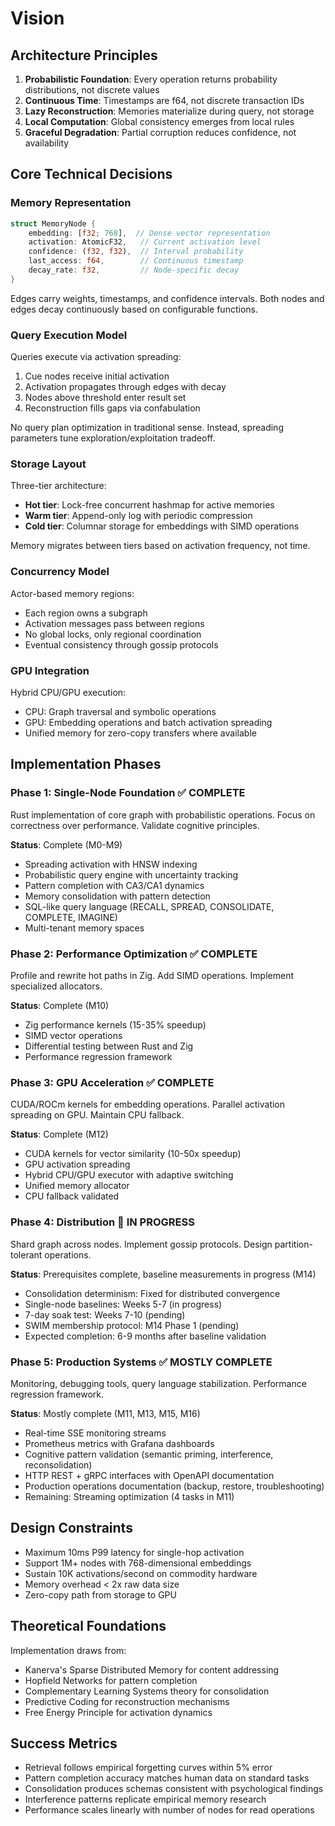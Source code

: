 # Vision

## Architecture Principles

1. **Probabilistic Foundation**: Every operation returns probability distributions, not discrete values
2. **Continuous Time**: Timestamps are f64, not discrete transaction IDs
3. **Lazy Reconstruction**: Memories materialize during query, not storage
4. **Local Computation**: Global consistency emerges from local rules
5. **Graceful Degradation**: Partial corruption reduces confidence, not availability

## Core Technical Decisions

### Memory Representation
```rust
struct MemoryNode {
    embedding: [f32; 768],  // Dense vector representation
    activation: AtomicF32,   // Current activation level
    confidence: (f32, f32),  // Interval probability
    last_access: f64,        // Continuous timestamp
    decay_rate: f32,         // Node-specific decay
}
```

Edges carry weights, timestamps, and confidence intervals. Both nodes and edges decay continuously based on configurable functions.

### Query Execution Model

Queries execute via activation spreading:
1. Cue nodes receive initial activation
2. Activation propagates through edges with decay
3. Nodes above threshold enter result set
4. Reconstruction fills gaps via confabulation

No query plan optimization in traditional sense. Instead, spreading parameters tune exploration/exploitation tradeoff.

### Storage Layout

Three-tier architecture:
- **Hot tier**: Lock-free concurrent hashmap for active memories
- **Warm tier**: Append-only log with periodic compression
- **Cold tier**: Columnar storage for embeddings with SIMD operations

Memory migrates between tiers based on activation frequency, not time.

### Concurrency Model

Actor-based memory regions:
- Each region owns a subgraph
- Activation messages pass between regions
- No global locks, only regional coordination
- Eventual consistency through gossip protocols

### GPU Integration

Hybrid CPU/GPU execution:
- CPU: Graph traversal and symbolic operations
- GPU: Embedding operations and batch activation spreading
- Unified memory for zero-copy transfers where available

## Implementation Phases

### Phase 1: Single-Node Foundation ✅ COMPLETE
Rust implementation of core graph with probabilistic operations. Focus on correctness over performance. Validate cognitive principles.

**Status**: Complete (M0-M9)
- Spreading activation with HNSW indexing
- Probabilistic query engine with uncertainty tracking
- Pattern completion with CA3/CA1 dynamics
- Memory consolidation with pattern detection
- SQL-like query language (RECALL, SPREAD, CONSOLIDATE, COMPLETE, IMAGINE)
- Multi-tenant memory spaces

### Phase 2: Performance Optimization ✅ COMPLETE
Profile and rewrite hot paths in Zig. Add SIMD operations. Implement specialized allocators.

**Status**: Complete (M10)
- Zig performance kernels (15-35% speedup)
- SIMD vector operations
- Differential testing between Rust and Zig
- Performance regression framework

### Phase 3: GPU Acceleration ✅ COMPLETE
CUDA/ROCm kernels for embedding operations. Parallel activation spreading on GPU. Maintain CPU fallback.

**Status**: Complete (M12)
- CUDA kernels for vector similarity (10-50x speedup)
- GPU activation spreading
- Hybrid CPU/GPU executor with adaptive switching
- Unified memory allocator
- CPU fallback validated

### Phase 4: Distribution 🔄 IN PROGRESS
Shard graph across nodes. Implement gossip protocols. Design partition-tolerant operations.

**Status**: Prerequisites complete, baseline measurements in progress (M14)
- Consolidation determinism: Fixed for distributed convergence
- Single-node baselines: Weeks 5-7 (in progress)
- 7-day soak test: Weeks 7-10 (pending)
- SWIM membership protocol: M14 Phase 1 (pending)
- Expected completion: 6-9 months after baseline validation

### Phase 5: Production Systems ✅ MOSTLY COMPLETE
Monitoring, debugging tools, query language stabilization. Performance regression framework.

**Status**: Mostly complete (M11, M13, M15, M16)
- Real-time SSE monitoring streams
- Prometheus metrics with Grafana dashboards
- Cognitive pattern validation (semantic priming, interference, reconsolidation)
- HTTP REST + gRPC interfaces with OpenAPI documentation
- Production operations documentation (backup, restore, troubleshooting)
- Remaining: Streaming optimization (4 tasks in M11)

## Design Constraints

- Maximum 10ms P99 latency for single-hop activation
- Support 1M+ nodes with 768-dimensional embeddings
- Sustain 10K activations/second on commodity hardware
- Memory overhead < 2x raw data size
- Zero-copy path from storage to GPU

## Theoretical Foundations

Implementation draws from:
- Kanerva's Sparse Distributed Memory for content addressing
- Hopfield Networks for pattern completion
- Complementary Learning Systems theory for consolidation
- Predictive Coding for reconstruction mechanisms
- Free Energy Principle for activation dynamics

## Success Metrics

- Retrieval follows empirical forgetting curves within 5% error
- Pattern completion accuracy matches human data on standard tasks
- Consolidation produces schemas consistent with psychological findings
- Interference patterns replicate empirical memory research
- Performance scales linearly with number of nodes for read operations
